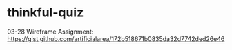 # thinkful-quiz

03-28 Wireframe Assignment: 
https://gist.github.com/artificialarea/172b518671b0835da32d7742ded26e46

